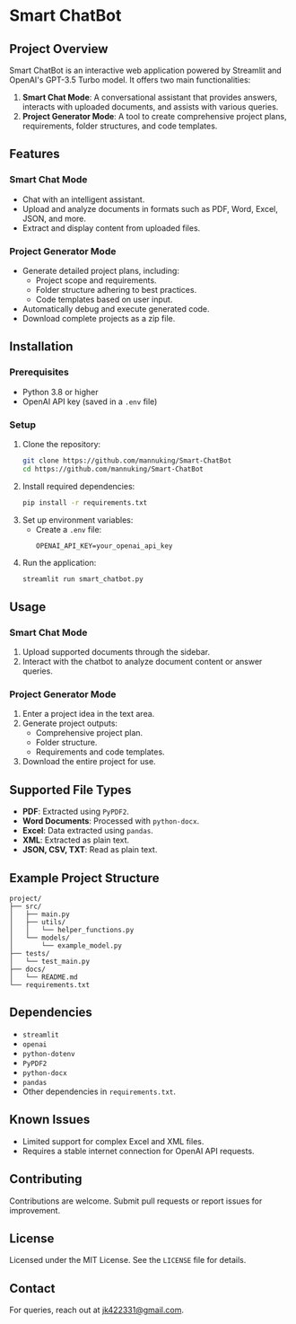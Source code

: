 # Smart ChatBot

## Project Overview

Smart ChatBot is an interactive web application powered by Streamlit and OpenAI's GPT-3.5 Turbo model. It offers two main functionalities:
1. **Smart Chat Mode**: A conversational assistant that provides answers, interacts with uploaded documents, and assists with various queries.
2. **Project Generator Mode**: A tool to create comprehensive project plans, requirements, folder structures, and code templates.

## Features

### Smart Chat Mode
- Chat with an intelligent assistant.
- Upload and analyze documents in formats such as PDF, Word, Excel, JSON, and more.
- Extract and display content from uploaded files.

### Project Generator Mode
- Generate detailed project plans, including:
  - Project scope and requirements.
  - Folder structure adhering to best practices.
  - Code templates based on user input.
- Automatically debug and execute generated code.
- Download complete projects as a zip file.

## Installation

### Prerequisites
- Python 3.8 or higher
- OpenAI API key (saved in a `.env` file)

### Setup
1. Clone the repository:
   ```bash
   git clone https://github.com/mannuking/Smart-ChatBot
   cd https://github.com/mannuking/Smart-ChatBot
   ```
2. Install required dependencies:
   ```bash
   pip install -r requirements.txt
   ```
3. Set up environment variables:
   - Create a `.env` file:
     ```
     OPENAI_API_KEY=your_openai_api_key
     ```
4. Run the application:
   ```bash
   streamlit run smart_chatbot.py
   ```

## Usage

### Smart Chat Mode
1. Upload supported documents through the sidebar.
2. Interact with the chatbot to analyze document content or answer queries.

### Project Generator Mode
1. Enter a project idea in the text area.
2. Generate project outputs:
   - Comprehensive project plan.
   - Folder structure.
   - Requirements and code templates.
3. Download the entire project for use.

## Supported File Types
- **PDF**: Extracted using `PyPDF2`.
- **Word Documents**: Processed with `python-docx`.
- **Excel**: Data extracted using `pandas`.
- **XML**: Extracted as plain text.
- **JSON, CSV, TXT**: Read as plain text.

## Example Project Structure

```
project/
├── src/
│   ├── main.py
│   ├── utils/
│   │   └── helper_functions.py
│   └── models/
│       └── example_model.py
├── tests/
│   └── test_main.py
├── docs/
│   └── README.md
└── requirements.txt
```

## Dependencies
- `streamlit`
- `openai`
- `python-dotenv`
- `PyPDF2`
- `python-docx`
- `pandas`
- Other dependencies in `requirements.txt`.

## Known Issues
- Limited support for complex Excel and XML files.
- Requires a stable internet connection for OpenAI API requests.

## Contributing
Contributions are welcome. Submit pull requests or report issues for improvement.

## License
Licensed under the MIT License. See the `LICENSE` file for details.

## Contact
For queries, reach out at jk422331@gmail.com.
